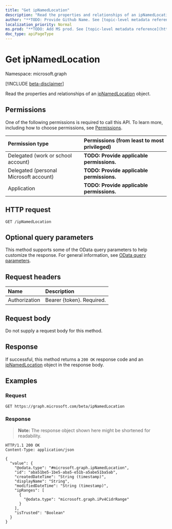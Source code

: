 ```yaml
---
title: "Get ipNamedLocation"
description: "Read the properties and relationships of an ipNamedLocation object."
author: "**TODO: Provide Github Name. See [topic-level metadata reference](https://msgo.azurewebsites.net/add/document/guidelines/metadata.html#topic-level-metadata)**"
localization_priority: Normal
ms.prod: "**TODO: Add MS prod. See [topic-level metadata reference](https://msgo.azurewebsites.net/add/document/guidelines/metadata.html#topic-level-metadata)**"
doc_type: apiPageType
---
```


# Get ipNamedLocation
Namespace: microsoft.graph

[!INCLUDE [beta-disclaimer](../../includes/beta-disclaimer.md)]

Read the properties and relationships of an [ipNamedLocation](../resources/ipnamedlocation.md) object.

## Permissions
One of the following permissions is required to call this API. To learn more, including how to choose permissions, see [Permissions](/graph/permissions-reference).

|Permission type|Permissions (from least to most privileged)|
|:---|:---|
|Delegated (work or school account)|**TODO: Provide applicable permissions.**|
|Delegated (personal Microsoft account)|**TODO: Provide applicable permissions.**|
|Application|**TODO: Provide applicable permissions.**|

## HTTP request

<!-- {
  "blockType": "ignored"
}
-->
``` http
GET /ipNamedLocation
```

## Optional query parameters
This method supports some of the OData query parameters to help customize the response. For general information, see [OData query parameters](/graph/query-parameters).

## Request headers
|Name|Description|
|:---|:---|
|Authorization|Bearer {token}. Required.|

## Request body
Do not supply a request body for this method.

## Response

If successful, this method returns a `200 OK` response code and an [ipNamedLocation](../resources/ipnamedlocation.md) object in the response body.

## Examples

### Request
<!-- {
  "blockType": "request",
  "name": "get_ipnamedlocation"
}
-->
``` http
GET https://graph.microsoft.com/beta/ipNamedLocation
```


### Response
>**Note:** The response object shown here might be shortened for readability.
<!-- {
  "blockType": "response",
  "truncated": true,
  "@odata.type": "microsoft.graph.ipNamedLocation"
}
-->
``` http
HTTP/1.1 200 OK
Content-Type: application/json

{
  "value": {
    "@odata.type": "#microsoft.graph.ipNamedLocation",
    "id": "aba51be5-1be5-aba5-e51b-a5abe51ba5ab",
    "createdDateTime": "String (timestamp)",
    "displayName": "String",
    "modifiedDateTime": "String (timestamp)",
    "ipRanges": [
      {
        "@odata.type": "microsoft.graph.iPv4CidrRange"
      }
    ],
    "isTrusted": "Boolean"
  }
}
```

